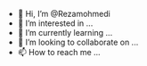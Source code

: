 - 👋 Hi, I’m @Rezamohmedi
- 👀 I’m interested in ...
- 🌱 I’m currently learning ...
- 💞️ I’m looking to collaborate on ...
- 📫 How to reach me ...

<!---
Rezamohmedi/Rezamohmedi is a ✨ special ✨ repository because its `README.md` (this file) appears on your GitHub profile.
You can click the Preview link to take a look at your changes.
--->
